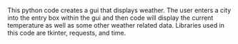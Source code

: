 This python code creates a gui that displays weather. The user enters a city into the entry box within the gui and then code will display the current temperature as well as some other weather related data.
Libraries used in this code are tkinter, requests, and time.
